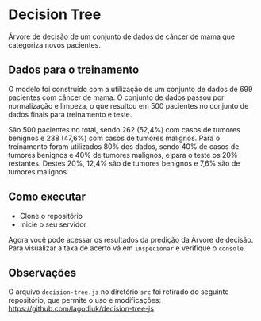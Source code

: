 # Decision Tree

Árvore de decisão de um conjunto de dados de câncer de mama que categoriza novos pacientes.

## Dados para o treinamento

O modelo foi construído com a utilização de um conjunto de dados de 699 pacientes com câncer de mama. O conjunto de dados passou por normalização e limpeza, o que resultou em 500 pacientes no conjunto de dados finais para treinamento e teste.

São 500 pacientes no total, sendo 262 (52,4%) com casos de tumores benignos e 238 (47,6%) com casos de tumores malignos. Para o treinamento foram utilizados 80% dos dados, sendo 40% de casos de tumores benignos e 40% de tumores malignos, e para o teste os 20% restantes. Destes 20%, 12,4% são de tumores benignos e 7,6% são de tumores malignos.

## Como executar

- Clone o repositório
- Inicie o seu servidor

Agora você pode acessar os resultados da predição da Árvore de decisão. Para visualizar a taxa de acerto vá em `inspecionar` e verifique o `console`.

## Observações

O arquivo `decision-tree.js` no diretório `src` foi retirado do seguinte repositório, que permite o uso e modificações: <https://github.com/lagodiuk/decision-tree-js>
